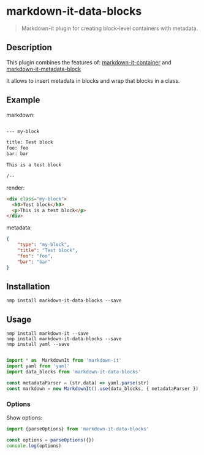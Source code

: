 
# markdown-it-data-blocks

> Markdown-it plugin for creating block-level containers with metadata.

## Description

This plugin combines the features of: [markdown-it-container](https://github.com/markdown-it/markdown-it-container) and [markdown-it-metadata-block](https://github.com/martinring/markdown-it-metadata-block)

It allows to insert metadata in blocks and wrap that blocks in a class.

## Example

markdown:

```markdown

--- my-block

title: Test block 
foo: foo
bar: bar

This is a test block

/--

```

render:

```html
<div class="my-block">
  <h3>Test block</h3>
  <p>This is a test block</p>
</div>
```

metadata:

``` json
{
    "type": "my-block",
    "title": "Test block",
    "foo": "foo",
    "bar": "bar"
}

```

## Installation

```shell
nmp install markdown-it-data-blocks --save
```

## Usage

```shell
nmp install markdown-it --save
nmp install markdown-it-data-blocks --save
nmp install yaml --save
```

``` javascript

import * as  MarkdownIt from 'markdown-it'
import yaml from 'yaml'
import data_blocks from 'markdown-it-data-blocks'

const metadataParser = (str,data) => yaml.parse(str)
const markdown = new MarkdownIt().use(data_blocks, { metadataParser })
```

### Options

Show options:

```javascript
import {parseOptions} from 'markdown-it-data-blocks'

const options = parseOptions({})
console.log(options)

```
